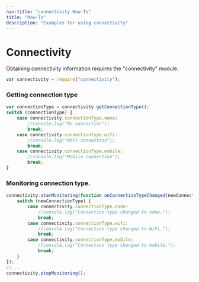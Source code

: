 ```yaml
---
nav-title: "connectivity How-To"
title: "How-To"
description: "Examples for using connectivity"
---
```

# Connectivity
Obtaining connectivity information requires the "connectivity" module.
``` JavaScript
var connectivity = require("connectivity");
```
### Getting connection type
``` JavaScript
var connectionType = connectivity.getConnectionType();
switch (connectionType) {
    case connectivity.connectionType.none:
        //console.log("No connection");
        break;
    case connectivity.connectionType.wifi:
        //console.log("WiFi connection");
        break;
    case connectivity.connectionType.mobile:
        //console.log("Mobile connection");
        break;
}
```
### Monitoring connection type.
``` JavaScript
connectivity.starMonitoring(function onConnectionTypeChanged(newConnectionType) {
    switch (newConnectionType) {
        case connectivity.connectionType.none:
            //console.log("Connection type changed to none.");
            break;
        case connectivity.connectionType.wifi:
            //console.log("Connection type changed to WiFi.");
            break;
        case connectivity.connectionType.mobile:
            //console.log("Connection type changed to mobile.");
            break;
    }
});
//...
connectivity.stopMonitoring();
```

